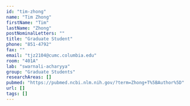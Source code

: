 ```yaml
---
id: "tim-zhong"
name: "Tim Zhong"
firstName: "Tim"
lastName: "Zhong"
postNominalLetters: ""
title: "Graduate Student"
phone: "851-4792"
fax: ""
email: "tjz2104@cumc.columbia.edu"
room: "401A"
lab: "swarnali-acharyya"
group: "Graduate Students"
researchAreas: []
pubmed: "https://pubmed.ncbi.nlm.nih.gov/?term=Zhong+T%5BAuthor%5D"
url: []
tags: []
---
```

